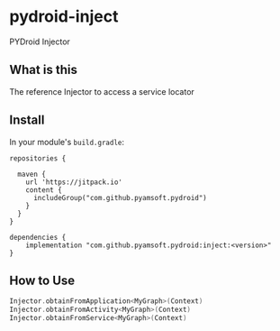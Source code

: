 # pydroid-inject
PYDroid Injector

## What is this

The reference Injector to access a service locator

## Install

In your module's `build.gradle`:
```
repositories {

  maven {
    url 'https://jitpack.io'
    content {
      includeGroup("com.github.pyamsoft.pydroid")
    }
  }
}

dependencies {
    implementation "com.github.pyamsoft.pydroid:inject:<version>"
}
```

## How to Use

```kotlin
Injector.obtainFromApplication<MyGraph>(Context)
Injector.obtainFromActivity<MyGraph>(Context)
Injector.obtainFromService<MyGraph>(Context)
```
